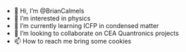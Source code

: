 - 👋 Hi, I’m @BrianCalmels
- 👀 I’m interested in physics
- 🌱 I’m currently learning ICFP in condensed matter
- 💞️ I’m looking to collaborate on CEA Quantronics projects
- 📫 How to reach me bring some cookies

<!---
BrianCalmels/BrianCalmels is a ✨ special ✨ repository because its `README.md` (this file) appears on your GitHub profile.
You can click the Preview link to take a look at your changes.
--->
